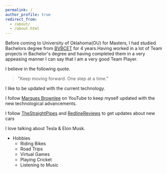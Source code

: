 ```yaml
---
permalink: /
author_profile: true
redirect_from: 
  - /about/
  - /about.html
---
```



Before coming to University of Oklahoma(OU) for Masters, I had studied Bachelors degree from [BVBCET](https://www.kletech.ac.in/) for 4 years.Having worked in a lot of Team projects in Bachelor's degree and having completed them in a very appeasing manner I can say that I am a very good Team Player.


I believe in the following quote.
> "Keep moving forward. One step at a time.”

I like to be updated with the current technology. 

I follow [Marques Brownlee](https://www.youtube.com/user/marquesbrownlee) on YouTube to keep myself updated with the new technological advancements.

I follow [TheStraightPipes](https://www.youtube.com/channel/UC86SBFIAgnYL3ll2ZDgmsuA) and [RedlineReviews](https://www.youtube.com/channel/UC2MrtVb1dT4FhcbOlW736kA) to get updates about new cars

I love talking about Tesla & Elon Musk.

  * Hobbies
      * Riding Bikes
      * Road Trips
      * Virtual Games
      * Playing Cricket
      * Listening to Music
